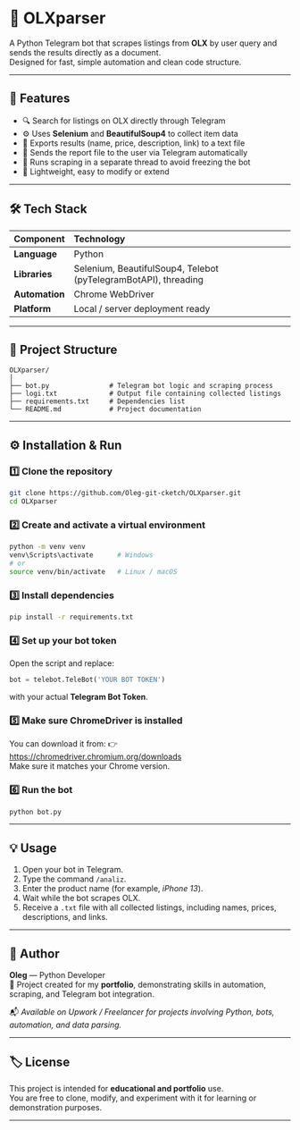 # 🤖 OLXparser

A Python Telegram bot that scrapes listings from **OLX** by user query and sends the results directly as a document.  
Designed for fast, simple automation and clean code structure.

---

## 🚀 Features

- 🔍 Search for listings on OLX directly through Telegram  
- ⚙️ Uses **Selenium** and **BeautifulSoup4** to collect item data  
- 📄 Exports results (name, price, description, link) to a text file  
- 💬 Sends the report file to the user via Telegram automatically  
- 🧵 Runs scraping in a separate thread to avoid freezing the bot  
- 🧱 Lightweight, easy to modify or extend  

---

## 🛠 Tech Stack

| Component | Technology |
|:-----------|:------------|
| **Language** | Python |
| **Libraries** | Selenium, BeautifulSoup4, Telebot (pyTelegramBotAPI), threading |
| **Automation** | Chrome WebDriver |
| **Platform** | Local / server deployment ready |

---

## 📂 Project Structure

```
OLXparser/
│
├── bot.py               # Telegram bot logic and scraping process
├── logi.txt             # Output file containing collected listings
├── requirements.txt     # Dependencies list
└── README.md            # Project documentation
```

---

## ⚙️ Installation & Run

### 1️⃣ Clone the repository
```bash
git clone https://github.com/Oleg-git-cketch/OLXparser.git
cd OLXparser
```

### 2️⃣ Create and activate a virtual environment
```bash
python -m venv venv
venv\Scripts\activate      # Windows
# or
source venv/bin/activate   # Linux / macOS
```

### 3️⃣ Install dependencies
```bash
pip install -r requirements.txt
```

### 4️⃣ Set up your bot token
Open the script and replace:
```python
bot = telebot.TeleBot('YOUR BOT TOKEN')
```
with your actual **Telegram Bot Token**.

### 5️⃣ Make sure ChromeDriver is installed
You can download it from:
👉 https://chromedriver.chromium.org/downloads  
Make sure it matches your Chrome version.

### 6️⃣ Run the bot
```bash
python bot.py
```

---

## 💡 Usage

1. Open your bot in Telegram.  
2. Type the command `/analiz`.  
3. Enter the product name (for example, *iPhone 13*).  
4. Wait while the bot scrapes OLX.  
5. Receive a `.txt` file with all collected listings, including names, prices, descriptions, and links.

---

## 🧠 Author

**Oleg** — Python Developer  
💼 Project created for my **portfolio**, demonstrating skills in automation, scraping, and Telegram bot integration.

📬 *Available on Upwork / Freelancer for projects involving Python, bots, automation, and data parsing.*

---

## 🏷️ License

This project is intended for **educational and portfolio** use.  
You are free to clone, modify, and experiment with it for learning or demonstration purposes.

---
